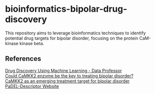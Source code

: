 # bioinformatics-bipolar-drug-discovery
This repository aims to leverage bioinformatics techniques to identify potential drug targets for bipolar disorder, focusing on the protein CaM-kinase kinase beta.

## References
[Drug Discovery Using Machine Learning - Data Professor](https://www.youtube.com/watch?v=jBlTQjcKuaY&t=5075s) <br>
[Could CaMKK2 enzyme be the key to treating bipolar disorder?](https://www.news-medical.net/news/20230924/Could-CaMKK2-enzyme-be-the-key-to-treating-bipolar-disorder.aspx) <br>
[CaMKK2 as an emerging treatment target for bipolar disorder](https://www.ncbi.nlm.nih.gov/pmc/articles/PMC10914626/#:~:text=Loss%2Dof%2Dfunction%20polymorphisms%20and,lithium%2C%20which%20increases%20CaMKK2%20activity.) <br>
[PaDEL-Descriptor Website](http://yapcwsoft.com/dd/padeldescriptor/)
